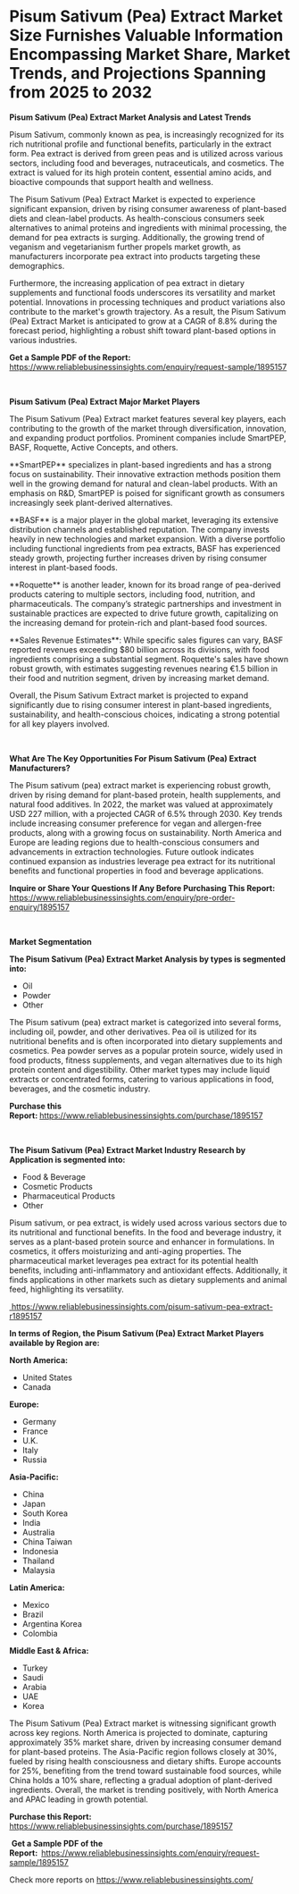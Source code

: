 <p><h1>Pisum Sativum (Pea) Extract Market Size Furnishes Valuable Information Encompassing Market Share, Market Trends, and Projections Spanning from 2025 to 2032</h1></p><p><strong>Pisum Sativum (Pea) Extract Market Analysis and Latest Trends</strong></p>
<p><p>Pisum Sativum, commonly known as pea, is increasingly recognized for its rich nutritional profile and functional benefits, particularly in the extract form. Pea extract is derived from green peas and is utilized across various sectors, including food and beverages, nutraceuticals, and cosmetics. The extract is valued for its high protein content, essential amino acids, and bioactive compounds that support health and wellness.</p><p>The Pisum Sativum (Pea) Extract Market is expected to experience significant expansion, driven by rising consumer awareness of plant-based diets and clean-label products. As health-conscious consumers seek alternatives to animal proteins and ingredients with minimal processing, the demand for pea extracts is surging. Additionally, the growing trend of veganism and vegetarianism further propels market growth, as manufacturers incorporate pea extract into products targeting these demographics.</p><p>Furthermore, the increasing application of pea extract in dietary supplements and functional foods underscores its versatility and market potential. Innovations in processing techniques and product variations also contribute to the market's growth trajectory. As a result, the Pisum Sativum (Pea) Extract Market is anticipated to grow at a CAGR of 8.8% during the forecast period, highlighting a robust shift toward plant-based options in various industries.</p></p>
<p><strong>Get a Sample PDF of the Report:&nbsp;</strong> <a href="https://www.reliablebusinessinsights.com/enquiry/request-sample/1895157?utm_campaign=3256&utm_medium=2&utm_source=Github&utm_content=ia&utm_term=28032025&utm_id=pisum-sativum-pea-extract">https://www.reliablebusinessinsights.com/enquiry/request-sample/1895157</a></p>
<p>&nbsp;</p>
<p><strong>Pisum Sativum (Pea) Extract Major Market Players</strong></p>
<p><p>The Pisum Sativum (Pea) Extract market features several key players, each contributing to the growth of the market through diversification, innovation, and expanding product portfolios. Prominent companies include SmartPEP, BASF, Roquette, Active Concepts, and others.</p><p>**SmartPEP** specializes in plant-based ingredients and has a strong focus on sustainability. Their innovative extraction methods position them well in the growing demand for natural and clean-label products. With an emphasis on R&D, SmartPEP is poised for significant growth as consumers increasingly seek plant-derived alternatives.</p><p>**BASF** is a major player in the global market, leveraging its extensive distribution channels and established reputation. The company invests heavily in new technologies and market expansion. With a diverse portfolio including functional ingredients from pea extracts, BASF has experienced steady growth, projecting further increases driven by rising consumer interest in plant-based foods.</p><p>**Roquette** is another leader, known for its broad range of pea-derived products catering to multiple sectors, including food, nutrition, and pharmaceuticals. The company’s strategic partnerships and investment in sustainable practices are expected to drive future growth, capitalizing on the increasing demand for protein-rich and plant-based food sources.</p><p>**Sales Revenue Estimates**: While specific sales figures can vary, BASF reported revenues exceeding $80 billion across its divisions, with food ingredients comprising a substantial segment. Roquette's sales have shown robust growth, with estimates suggesting revenues nearing €1.5 billion in their food and nutrition segment, driven by increasing market demand.</p><p>Overall, the Pisum Sativum Extract market is projected to expand significantly due to rising consumer interest in plant-based ingredients, sustainability, and health-conscious choices, indicating a strong potential for all key players involved.</p></p>
<p>&nbsp;</p>
<p><strong>What Are The Key Opportunities For Pisum Sativum (Pea) Extract Manufacturers?</strong></p>
<p><p>The Pisum sativum (pea) extract market is experiencing robust growth, driven by rising demand for plant-based protein, health supplements, and natural food additives. In 2022, the market was valued at approximately USD 227 million, with a projected CAGR of 6.5% through 2030. Key trends include increasing consumer preference for vegan and allergen-free products, along with a growing focus on sustainability. North America and Europe are leading regions due to health-conscious consumers and advancements in extraction technologies. Future outlook indicates continued expansion as industries leverage pea extract for its nutritional benefits and functional properties in food and beverage applications.</p></p>
<p><strong>Inquire or Share Your Questions If Any Before Purchasing This Report:</strong> <a href="https://www.reliablebusinessinsights.com/enquiry/pre-order-enquiry/1895157?utm_campaign=3256&utm_medium=2&utm_source=Github&utm_content=ia&utm_term=28032025&utm_id=pisum-sativum-pea-extract">https://www.reliablebusinessinsights.com/enquiry/pre-order-enquiry/1895157</a></p>
<p>&nbsp;</p>
<p><strong>Market Segmentation</strong></p>
<p><strong>The Pisum Sativum (Pea) Extract Market Analysis by types is segmented into:</strong></p>
<p><ul><li>Oil</li><li>Powder</li><li>Other</li></ul></p>
<p><p>The Pisum sativum (pea) extract market is categorized into several forms, including oil, powder, and other derivatives. Pea oil is utilized for its nutritional benefits and is often incorporated into dietary supplements and cosmetics. Pea powder serves as a popular protein source, widely used in food products, fitness supplements, and vegan alternatives due to its high protein content and digestibility. Other market types may include liquid extracts or concentrated forms, catering to various applications in food, beverages, and the cosmetic industry.</p></p>
<p><strong>Purchase this Report:&nbsp;</strong><a href="https://www.reliablebusinessinsights.com/purchase/1895157?utm_campaign=3256&utm_medium=2&utm_source=Github&utm_content=ia&utm_term=28032025&utm_id=pisum-sativum-pea-extract">https://www.reliablebusinessinsights.com/purchase/1895157</a></p>
<p>&nbsp;</p>
<p><strong>The Pisum Sativum (Pea) Extract Market Industry Research by Application is segmented into:</strong></p>
<p><ul><li>Food & Beverage</li><li>Cosmetic Products</li><li>Pharmaceutical Products</li><li>Other</li></ul></p>
<p><p>Pisum sativum, or pea extract, is widely used across various sectors due to its nutritional and functional benefits. In the food and beverage industry, it serves as a plant-based protein source and enhancer in formulations. In cosmetics, it offers moisturizing and anti-aging properties. The pharmaceutical market leverages pea extract for its potential health benefits, including anti-inflammatory and antioxidant effects. Additionally, it finds applications in other markets such as dietary supplements and animal feed, highlighting its versatility.</p></p>
<p><a href="https://www.reliablebusinessinsights.com/pisum-sativum-pea-extract-r1895157?utm_campaign=3256&utm_medium=2&utm_source=Github&utm_content=ia&utm_term=28032025&utm_id=pisum-sativum-pea-extract">&nbsp;https://www.reliablebusinessinsights.com/pisum-sativum-pea-extract-r1895157</a></p>
<p><strong>In terms of Region, the Pisum Sativum (Pea) Extract Market Players available by Region are:</strong></p>
<p>
    <p> <strong> North America: </strong>
        <ul>
            <li>United States</li>
            <li>Canada</li>
        </ul>
        </p> 
    <p> <strong> Europe: </strong>
        <ul>
            <li>Germany</li>
            <li>France</li>
            <li>U.K.</li>
            <li>Italy</li>
            <li>Russia</li>
        </ul>
        </p> 
    <p> <strong> Asia-Pacific: </strong>
        <ul>
            <li>China</li>
            <li>Japan</li>
            <li>South Korea</li>
            <li>India</li>
            <li>Australia</li>
            <li>China Taiwan</li>
            <li>Indonesia</li>
            <li>Thailand</li>
            <li>Malaysia</li>
        </ul>
        </p> 
    <p> <strong> Latin America: </strong>
        <ul>
            <li>Mexico</li>
            <li>Brazil</li>
            <li>Argentina Korea</li>
            <li>Colombia</li>
        </ul>
        </p> 
    <p> <strong> Middle East & Africa: </strong>
        <ul>
            <li>Turkey</li>
            <li>Saudi</li>
            <li>Arabia</li>
            <li>UAE</li>
            <li>Korea</li>
        </ul>
    </p>
    </p>
<p><p>The Pisum Sativum (Pea) Extract market is witnessing significant growth across key regions. North America is projected to dominate, capturing approximately 35% market share, driven by increasing consumer demand for plant-based proteins. The Asia-Pacific region follows closely at 30%, fueled by rising health consciousness and dietary shifts. Europe accounts for 25%, benefiting from the trend toward sustainable food sources, while China holds a 10% share, reflecting a gradual adoption of plant-derived ingredients. Overall, the market is trending positively, with North America and APAC leading in growth potential.</p></p>
<p><strong>Purchase this Report: </strong><a href="https://www.reliablebusinessinsights.com/purchase/1895157?utm_campaign=3256&utm_medium=2&utm_source=Github&utm_content=ia&utm_term=28032025&utm_id=pisum-sativum-pea-extract">https://www.reliablebusinessinsights.com/purchase/1895157</a></p>
<p>&nbsp;<strong>Get a Sample PDF of the Report:&nbsp;&nbsp;</strong><a href="https://www.reliablebusinessinsights.com/enquiry/request-sample/1895157?utm_campaign=3256&utm_medium=2&utm_source=Github&utm_content=ia&utm_term=28032025&utm_id=pisum-sativum-pea-extract">https://www.reliablebusinessinsights.com/enquiry/request-sample/1895157</a></p>
<p><strong></strong></p>
<p>Check more reports on <a href="https://www.reliablebusinessinsights.com/?utm_campaign=3256&utm_medium=2&utm_source=Github&utm_content=ia&utm_term=28032025&utm_id=pisum-sativum-pea-extract">https://www.reliablebusinessinsights.com/</a></p>